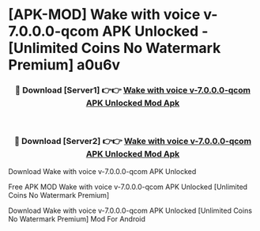 # [APK-MOD] Wake with voice v-7.0.0.0-qcom APK Unlocked - [Unlimited Coins No Watermark Premium] a0u6v



<div align="center">
<h3>🔴 Download [Server1] 👉👉 <a href="https://momento.my/?title=Wake_with_voice_v-7.0.0.0-qcom_APK_Unlocked">Wake with voice v-7.0.0.0-qcom APK Unlocked Mod Apk</a></h3><br>

<h3>🔴 Download [Server2] 👉👉 <a href="https://momento.my/?title=Wake_with_voice_v-7.0.0.0-qcom_APK_Unlocked">Wake with voice v-7.0.0.0-qcom APK Unlocked Mod Apk</a></h3>
</div>



Download Wake with voice v-7.0.0.0-qcom APK Unlocked 

Free APK MOD Wake with voice v-7.0.0.0-qcom APK Unlocked [Unlimited Coins No Watermark Premium]

Download Wake with voice v-7.0.0.0-qcom APK Unlocked [Unlimited Coins No Watermark Premium] Mod For Android
